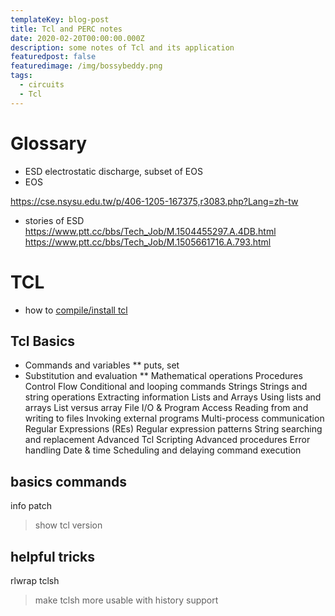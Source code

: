 ```yaml
---
templateKey: blog-post
title: Tcl and PERC notes
date: 2020-02-20T00:00:00.000Z
description: some notes of Tcl and its application
featuredpost: false
featuredimage: /img/bossybeddy.png
tags:
  - circuits
  - Tcl
---
```

# Glossary
* ESD
  electrostatic discharge, subset of EOS
* EOS


https://cse.nsysu.edu.tw/p/406-1205-167375,r3083.php?Lang=zh-tw
* stories of ESD 
https://www.ptt.cc/bbs/Tech_Job/M.1504455297.A.4DB.html
https://www.ptt.cc/bbs/Tech_Job/M.1505661716.A.793.html

# TCL
* how to [compile/install tcl](https://www.tcl.tk/doc/howto/compile.html)

## Tcl Basics
* Commands and variables
** puts, set
* Substitution and evaluation
** Mathematical operations
        Procedures
    Control Flow
        Conditional and looping commands
    Strings
        Strings and string operations
        Extracting information
    Lists and Arrays
        Using lists and arrays
        List versus array
    File I/O & Program Access
        Reading from and writing to files
        Invoking external programs
        Multi-process communication
    Regular Expressions (REs)
        Regular expression patterns
        String searching and replacement
    Advanced Tcl Scripting
        Advanced procedures
        Error handling
        Date & time
        Scheduling and delaying command execution


## basics commands
info patch
> show tcl version


## helpful tricks
rlwrap tclsh
> make tclsh more usable with history support
